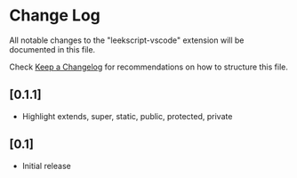 # Change Log

All notable changes to the "leekscript-vscode" extension will be documented in this file.

Check [Keep a Changelog](http://keepachangelog.com/) for recommendations on how to structure this file.

## [0.1.1]

- Highlight extends, super, static, public, protected, private

## [0.1]

- Initial release